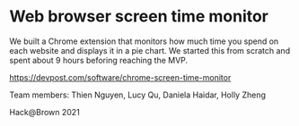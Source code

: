 # Web browser screen time monitor

We built a Chrome extension that monitors how much time you spend on each website and displays it in a pie chart. 
We started this from scratch and spent about 9 hours beforing reaching the MVP. 

https://devpost.com/software/chrome-screen-time-monitor

Team members: Thien Nguyen, Lucy Qu, Daniela Haidar, Holly Zheng

Hack@Brown 2021

